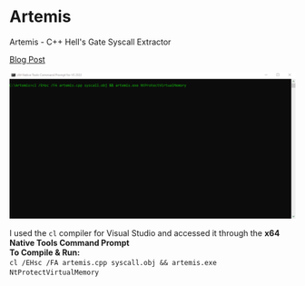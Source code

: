 # Artemis
Artemis - C++ Hell's Gate Syscall Extractor  

  
[Blog Post](https://labs.en1gma.co/malwaredevelopment/evasion/security/2023/08/05/syscalls.html)

![example](/images/Animation.gif)

I used the `cl` compiler for Visual Studio and accessed it through the **x64 Native Tools Command Prompt**  
**To Compile & Run:**  
`cl /EHsc /FA artemis.cpp syscall.obj && artemis.exe NtProtectVirtualMemory`
